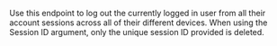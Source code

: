Use this endpoint to log out the currently logged in user from all their account sessions across all of their different devices. When using the Session ID argument, only the unique session ID provided is deleted.
